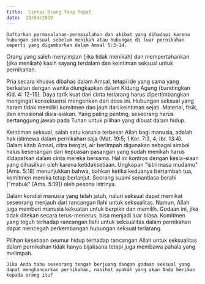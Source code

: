 ```yaml
---
title:  Cintai Orang Yang Tepat
date:  28/04/2019
---
```


`Daftarkan permasalahan-permssalahan dan akibat yang dihadapi karena hubungan seksual sebelum menikah atau hubungan di luar pernikahan seperti yang digambarkan dalam Amsal 5:3-14.`

Orang yang saleh menyimpan (jika tidak menikah) dan mempertahankan (jika menikah) kasih sayang terdalam dan keintiman seksual untuk pernikahan.

Pria secara khusus dibahas dalam Amsal, tetapi ide yang sama yang berkaitan dengan wanita diungkapkan dalam Kidung Agung (bandingkan Kid. 4: 12-15). Daya tarik kuat dari cinta terlarang harus dipertimbangkan mengingat konsekuensi mengerikan dari dosa ini. Hubungan seksual yang haram tidak memiliki komitmen dan jauh dari keintiman sejati. Material, fisik, dan emosional disia-siakan. Yang paling penting, seseorang harus bertanggung jawab pada Tuhan untuk pilihan yang dibuat dalam hidup.

Keintiman seksual, salah satu karunia terbesar Allah bagi manusia, adalah hak istimewa dalam pernikahan saja (Mat. 19:5; 1 Kor. 7:3, 4; Ibr. 13:4). Dalam kitab Amsal, citra bergizi, air berlimpah digunakan sebagai simbol halus kesenangan dan kepuasan pasangan yang sudah menikah harus didapatkan dalam cinta mereka bersama. Hal ini kontras dengan kesia-siaan yang dihasilkan oleh karena ketidaksetiaan. Ungkapan "istri masa mudamu" (Ams. 5:18) menunjukkan bahwa, bahkan ketika keduanya bertambah tua, komitmen mereka tetap berlanjut. Seorang suami senantiasa berahi ("mabuk" [Ams. 5:19]) oleh pesona istrinya.

Dalam kondisi manusia yang telah jatuh, naluri seksual dapat memikat seseorang menjauh dari rancangan Ilahi untuk seksualitas. Namun, Allah juga memberi manusia kekuatan untuk berpikir dan memilih. Godaan ini, jika tidak ditekan secara terus-menerus, bisa menjadi luar biasa. Komitmen yang teguh terhadap rancangan Ilahi untuk seksualitas dalam pernikahan dapat mencegah perkembangan hubungan seksual terlarang.

Pilihan kesetiaan seumur hidup terhadap rancangan Allah untuk seksualitas dalam pernikahan tidak hanya bijaksana tetapi juga membawa pahala yang melimpah.

`Jika Anda tahu seseorang tengah berjuang dengan godaan seksual yang dapat menghancurkan pernikahan, nasihat apakah yang akan Anda berikan kepada orang itu?`